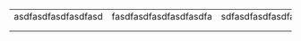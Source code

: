 |   |   |   |   |   |
|---|---|---|---|---|
|  asdfasdfasdfasdfasd |  fasdfasdfasdfasdfasdfa | sdfasdfasdfasdfasdf  | asdfasdfasdfas  | dfasdfasdfasdfasdfsaf  |
|   |   |   |   |   |
|   |   |   |   |   |